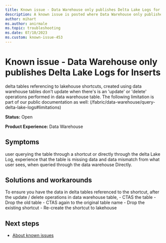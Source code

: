 ```yaml
---
title: Known issue - Data Warehouse only publishes Delta Lake Logs for Inserts
description: A known issue is posted where Data Warehouse only publishes Delta Lake Logs for Inserts
author: mihart
ms.author: anirmale
ms.topic: troubleshooting 
ms.date: 07/10/2023
ms.custom: known-issue-453
---
```


# Known issue - Data Warehouse only publishes Delta Lake Logs for Inserts

delta tables referencing to lakehouse shortcuts, created using data warehouse tables don't update when there's is an 'update' or 'delete' operations performed in data warehouse table.
The following limitation is part of our public documentation as well: (/fabric/data-warehouse/query-delta-lake-logs#limitations)

**Status:** Open

**Product Experience:** Data Warehouse

## Symptoms

user querying the table through a shortcut or directly through the delta Lake Log, experience that the table is missing data and data mismatch from what user sees, when queried through the data warehouse Directly.

## Solutions and workarounds

To ensure you have the data in delta tables referenced to the shortcut, after the update / delete operations in data warehouse table, - CTAS the table - Drop the old table - CTAS again to the original table name - Drop the existing shortcut - Re-create the shortcut to lakehouse

## Next steps

- [About known issues](https://support.fabric.microsoft.com/known-issues)
